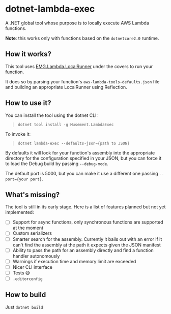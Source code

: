 # dotnet-lambda-exec

A .NET global tool whose purpose is to locally execute AWS Lambda functions.

**Note**: this works only with functions based on the `dotnetcore2.0` runtime.

## How it works?
This tool uses 
[EMG.Lambda.LocalRunner](https://github.com/emgdev/lambda-local-runner) under
the covers to run your function.

It does so by parsing your function's `aws-lambda-tools-defaults.json` file
and building an appropriate LocalRunner using Reflection.

## How to use it?

You can install the tool using the dotnet CLI:

> `dotnet tool install -g Musement.LambdaExec`

To invoke it:

> `dotnet lambda-exec --defaults-json={path to JSON}`

By defaults it will look for your function's assembly into the appropriate
directory for the configuration specified in your JSON, but you can force it to
load the Debug build by passing `--debug-mode`.

The default port is 5000, but you can make it use a different one passing
`--port={your port}`.

## What's missing?

The tool is still in its early stage. Here is a list of features planned but
not yet implemented:

- [ ] Support for async functions, only synchronous functions are supported at
the moment
- [ ] Custom serializers
- [ ] Smarter search for the assembly. Currently it bails out with an error if
it can't find the assembly at the path it expects given the JSON manifest
- [ ] Ability to pass the path for an assembly directly and find a function
handler autonomously
- [ ] Warnings if execution time and memory limit are exceeded
- [ ] Nicer CLI interface
- [ ] Tests :sweat_smile:
- [ ] `.editorconfig`

## How to build

Just `dotnet build`

